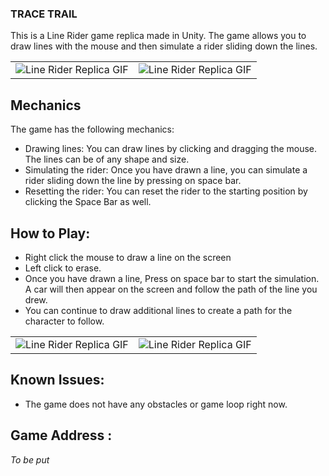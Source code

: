 ### **TRACE TRAIL**

This is a Line Rider game replica made in Unity. The game allows you to draw lines with the mouse and then simulate a rider sliding down the lines.

<table>
  <tr>
    <td><img src="https://media.giphy.com/media/v1.Y2lkPTc5MGI3NjExYmI4OTkzZDNiN2MxMDBjYjIyMjQ4OTI4OWE5Y2I4Y2U1YmNiY2RhNyZlcD12MV9pbnRlcm5hbF9naWZzX2dpZklkJmN0PWc/D0NKj4XDe3Jhhs857V/giphy.gif" alt="Line Rider Replica GIF"></td>
    <td><img src="https://media.giphy.com/media/v1.Y2lkPTc5MGI3NjExNWQwZGI2NWZhMzQ5M2IzOWRkYzk1MzRlYmVjMzg4N2EzOTI3YWJjYSZlcD12MV9pbnRlcm5hbF9naWZzX2dpZklkJmN0PWc/vplSEdPey3B7jUqYWq/giphy.gif" alt="Line Rider Replica GIF"></td>
  </tr>
</table>

## Mechanics
The game has the following mechanics:

- Drawing lines: You can draw lines by clicking and dragging the mouse. The lines can be of any shape and size.
- Simulating the rider: Once you have drawn a line, you can simulate a rider sliding down the line by pressing on space bar.
- Resetting the rider: You can reset the rider to the starting position by clicking the Space Bar as well.

## How to Play:

- Right click the mouse to draw a line on the screen 
- Left click to erase. 
- Once you have drawn a line, Press on space bar to start the simulation. 
A car will then appear on the screen and follow the path of the line you drew. 
- You can continue to draw additional lines to create a path for the character to follow.

<table>
  <tr>
    <td><img src="https://media.giphy.com/media/B4ULdmqasdCy4LDAlA/giphy.gif" alt="Line Rider Replica GIF"></td>
    <td><img src="https://media.giphy.com/media/v1.Y2lkPTc5MGI3NjExZDAzY2Y2NmE3ZTI2ZGIxYzVlYjc0Mjk0YmQxMTQ5YzIwMDUxMjRhMSZlcD12MV9pbnRlcm5hbF9naWZzX2dpZklkJmN0PWc/prYDq8T7N3M5RJREaJ/giphy.gif" alt="Line Rider Replica GIF"></td>
  </tr>
</table>

## Known Issues:

- The game does not have any obstacles or game loop right now.

## Game Address : 
*To be put*



